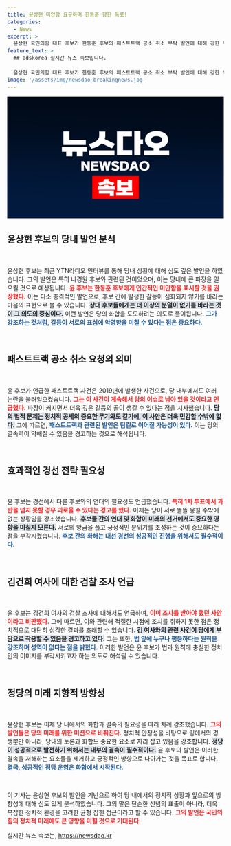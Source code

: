 ```yaml
---
title: 윤상현 미안함 요구하며 한동훈 향한 폭로!
categories:
  - News
excerpt: >
  윤상현 국민의힘 대표 후보가 한동훈 후보의 패스트트랙 공소 취소 부탁 발언에 대해 강한 우려를 표명하며 인간적인 미안함을 표시하는 게 좋다고 주장했다. 이 발언이 전당대회에 미칠 영향과 당 내부 갈등에 대한 걱정이 커지고 있다.
feature_text: >
  ## adskorea 실시간 뉴스 속보입니다.

  윤상현 국민의힘 대표 후보가 한동훈 후보의 패스트트랙 공소 취소 부탁 발언에 대해 강한 우려를 표명하며 인간적인 미안함을 표시하는 게 좋다고 주장했다. 이 발언이 전당대회에 미칠 영향과 당 내부 갈등에 대한 걱정이 커지고 있다.
image: '/assets/img/newsdao_breakingnews.jpg'
---
```


<p><img src="/assets/img/newsdao_breakingnews.jpg" alt="adskorea 속보" /></p>

<h2 data-ke-size="size26">윤상현 후보의 당내 발언 분석</h2>

<p data-ke-size="size16">&nbsp;</p>

<p>윤상현 후보는 최근 YTN라디오 인터뷰를 통해 당내 상황에 대해 심도 깊은 발언을 하였습니다. 그의 발언은 특히 나경원 후보와 관련된 것이었으며, 이는 당내에 큰 파장을 일으킬 것으로 예상됩니다. <b><span style="color: #ee2323;">윤 후보는 한동훈 후보에게 인간적인 미안함을 표시할 것을 권장했다.</span></b> 이는 다소 충격적인 발언으로, 후보 간에 발생한 갈등이 심화되지 않기를 바라는 마음의 표현으로 볼 수 있습니다. <b><span style="background-color: #21538527;">상대 후보들에게는 더 이상의 분열이 없기를 바라는 것이 그 의도의 중심이다.</span></b> 이런 발언은 당의 화합을 도모하려는 의도로 풀이됩니다. <b><span style="color: #1a5490;">그가 강조하는 것처럼, 갈등이 서로의 표심에 악영향을 미칠 수 있다는 점은 중요하다.</span></b></p>

<p data-ke-size="size16">&nbsp;</p>

<h2 data-ke-size="size26">패스트트랙 공소 취소 요청의 의미</h2>

<p data-ke-size="size16">&nbsp;</p>

<p>윤 후보가 언급한 패스트트랙 사건은 2019년에 발생한 사건으로, 당 내부에서도 여러 논란을 불러일으켰습니다. <b><span style="color: #ee2323;">그는 이 사건이 계속해서 당의 이슈로 남아 있을 것이라고 언급했다.</span></b> 파장이 커지면서 더욱 깊은 갈등의 골이 생길 수 있다는 점을 시사했습니다. <b><span style="background-color: #21538527;">당의 법적 문제는 정치적 공세의 중요한 무기와도 같기에, 이 사안은 더욱 민감할 수밖에 없다.</span></b> 그에 따르면, <b><span style="color: #1a5490;">패스트트랙과 관련된 발언은 팀킬로 이어질 가능성이 있다.</span></b> 이는 당의 결속력이 약해질 수 있음을 경고하는 것으로 해석됩니다.</p>

<p data-ke-size="size16">&nbsp;</p>

<h2 data-ke-size="size26">효과적인 경선 전략 필요성</h2>

<p data-ke-size="size16">&nbsp;</p>

<p>윤 후보는 경선에서 다른 후보와의 연대의 필요성도 언급했습니다. <b><span style="color: #ee2323;">특히 1차 투표에서 과반을 넘지 못할 경우 괴로울 수 있다는 경고를 했다.</span></b> 이제는 당이 서로 똘똘 뭉칠 수밖에 없는 상황임을 강조했습니다. <b><span style="background-color: #21538527;">후보들 간의 연대 및 화합이 미래의 선거에서도 중요한 영향을 미칠지 모른다.</span></b> 서로의 앙금을 풀고 긍정적인 분위기를 조성하는 것이 중요하다는 점을 부각시켰습니다. <b><span style="color: #1a5490;">후보 간의 화해는 대선 경선의 성공적인 진행을 위해서도 필수적이다.</span></b></p>

<p data-ke-size="size16">&nbsp;</p>

<h2 data-ke-size="size26">김건희 여사에 대한 검찰 조사 언급</h2>

<p data-ke-size="size16">&nbsp;</p>

<p>윤 후보는 김건희 여사의 검찰 조사에 대해서도 언급하며, <b><span style="color: #ee2323;">이미 조사를 받아야 했던 사안이라고 비판했다.</span></b> 그에 따르면, 이와 관련해 적절한 시점에 조치를 취하지 못한 점은 정치적으로 대단히 심각한 결과를 초래할 수 있습니다. <b><span style="background-color: #21538527;">김 여사와의 관련 사건이 당에게 부담으로 작용할 수 있음을 경고하고 있다.</span></b> 그는 또한, <b><span style="color: #1a5490;">법 앞에 누구나 평등하다는 원칙을 강조하며 성역이 없다는 점을 밝혔다.</span></b> 이러한 발언은 윤 후보가 법과 원칙에 충실한 정치인의 이미지를 부각시키고자 하는 의도로 해석될 수 있습니다.</p>

<p data-ke-size="size16">&nbsp;</p>

<h2 data-ke-size="size26">정당의 미래 지향적 방향성</h2>

<p data-ke-size="size16">&nbsp;</p>

<p>윤상현 후보는 이제 당 내에서의 화합과 결속의 필요성을 여러 차례 강조했습니다. <b><span style="color: #ee2323;">그의 발언들은 당의 미래를 위한 미션으로 비춰진다.</span></b> 정치적 안정성을 바탕으로 링에서의 경쟁뿐만 아니라, 당내의 토론과 화합도 중요한 요소로 자리 잡고 있음을 강조합니다. <b><span style="background-color: #21538527;">정당이 성공적으로 발전하기 위해서는 내부의 결속이 필수적이다.</span></b> 윤 후보의 발언은 이러한 결속을 저해하는 요소들을 제거하고 긍정적인 방향으로 나아가는 것을 목표로 합니다. <b><span style="color: #1a5490;">결국, 성공적인 정당 운영은 화합에서 시작된다.</span></b></p>

<p data-ke-size="size16">&nbsp;</p>

<p>이 기사는 윤상현 후보의 발언을 기반으로 하여 당 내에서의 정치적 상황과 앞으로의 방향성에 대해 심도 있게 분석하였습니다. 그의 말은 단순한 신념의 표출이 아니라, 더욱 복잡한 정치적 환경을 고려한 균형 잡힌 접근이라고 할 수 있습니다. <b><span style="color: #ee2323;">그의 발언은 국민의힘의 정치적 미래에도 큰 영향을 미칠 것으로 기대된다.</span></b></p>
실시간 뉴스 속보는, <a href="https://newsdao.kr" rel="dofollow">https://newsdao.kr</a>


